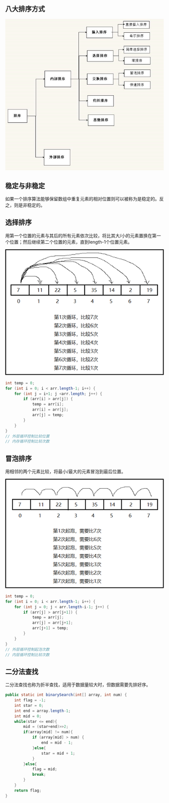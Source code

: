 ## 八大排序方式

![](Images/八大排序方式.png)


## 稳定与非稳定

如果一个排序算法能够保留数组中重复元素的相对位置则可以被称为是稳定的。反之，则是非稳定的。


## 选择排序

用第一个位置的元素与其后的所有元素依次比较，将比其大/小的元素置换在第一个位置；然后继续第二个位置的元素，直到length-1个位置元素。

![](Images/选择排序.png)

```java
int temp = 0;
for (int i = 0; i < arr.length-1; i++) {
    for (int j = i+1; j <arr.length; j++) {
        if (arr[i] > arr[j]) {
            temp = arr[i];
            arr[i] = arr[j];
            arr[j] = temp;
        }
    }
}
// 外层循环控制比较位置
// 内存循环控制比较次数
```


## 冒泡排序

用相邻的两个元素比较，将最小/最大的元素冒泡到最后位置。

![](Images/冒泡排序.png)

```java
int temp = 0;
for (int i = 0; i < arr.length-1; i++) {
    for (int j = 0; j < arr.length-i-1; j++) {
        if (arr[j] > arr[j+1]) {
            temp = arr[j];
            arr[j] = arr[j+1];
            arr[j+1] = temp;
        }
    }
}
// 外层循环控制起泡次数
// 内层循环控制比较次数
```


## 二分法查找

二分法查找也称为折半查找，适用于数据量较大时，但数据需要先排好序。

```java
public static int binarySearch(int[] array, int num) {
    int flag = -1;
    int star = 0;
    int end = array.length-1;
    int mid = 0;
    while(star <= end){
        mid = (star+end)>>2;
        if(array[mid] != num){
            if (array[mid] > num) {
                end = mid - 1;
            }else{
                star = mid + 1;
            }
        }else{
            flag = mid;
            break;
        }
    }
    return flag;
}
```